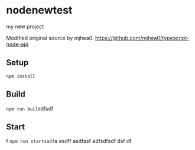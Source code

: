 # nodenewtest

my new project

Modified original source by mjhea0: https://github.com/mjhea0/typescript-node-api

## Setup

`npm install`

## Build

`npm run build`dfsdf

## Start
f
`npm run startsadf`a
asdff
asdfasf
adfsdfsdf
dsf
df
